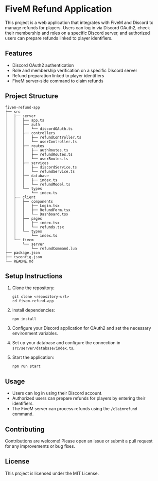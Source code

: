 # FiveM Refund Application

This project is a web application that integrates with FiveM and Discord to manage refunds for players. Users can log in via Discord OAuth2, check their membership and roles on a specific Discord server, and authorized users can prepare refunds linked to player identifiers.

## Features

- Discord OAuth2 authentication
- Role and membership verification on a specific Discord server
- Refund preparation linked to player identifiers
- FiveM server-side command to claim refunds

## Project Structure

```
fivem-refund-app
├── src
│   ├── server
│   │   ├── app.ts
│   │   ├── auth
│   │   │   └── discordOAuth.ts
│   │   ├── controllers
│   │   │   ├── refundController.ts
│   │   │   └── userController.ts
│   │   ├── routes
│   │   │   ├── authRoutes.ts
│   │   │   ├── refundRoutes.ts
│   │   │   └── userRoutes.ts
│   │   ├── services
│   │   │   ├── discordService.ts
│   │   │   └── refundService.ts
│   │   ├── database
│   │   │   ├── index.ts
│   │   │   └── refundModel.ts
│   │   └── types
│   │       └── index.ts
│   ├── client
│   │   ├── components
│   │   │   ├── Login.tsx
│   │   │   ├── RefundForm.tsx
│   │   │   └── Dashboard.tsx
│   │   ├── pages
│   │   │   ├── index.tsx
│   │   │   └── refunds.tsx
│   │   └── types
│   │       └── index.ts
│   └── fivem
│       └── server
│           └── refundCommand.lua
├── package.json
├── tsconfig.json
└── README.md
```

## Setup Instructions

1. Clone the repository:
   ```
   git clone <repository-url>
   cd fivem-refund-app
   ```

2. Install dependencies:
   ```
   npm install
   ```

3. Configure your Discord application for OAuth2 and set the necessary environment variables.

4. Set up your database and configure the connection in `src/server/database/index.ts`.

5. Start the application:
   ```
   npm run start
   ```

## Usage

- Users can log in using their Discord account.
- Authorized users can prepare refunds for players by entering their identifiers.
- The FiveM server can process refunds using the `/claimrefund` command.

## Contributing

Contributions are welcome! Please open an issue or submit a pull request for any improvements or bug fixes.

## License

This project is licensed under the MIT License.